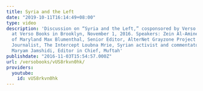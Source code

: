 ```yaml
---
title: Syria and the Left
date: "2019-10-11T16:14:49+08:00"
type: video
description: 'Discussion on “Syria and the Left,” cosponsored by Verso Books and Muftah,
  at Verso Books in Brooklyn, November 1, 2016. Speakers: Zein Al-Amine, University
  of Maryland Max Blumenthal, Senior Editor, AlterNet Grayzone Project Murtaza Hussein,
  Journalist, The Intercept Loubna Mrie, Syrian activist and commentator Moderator:
  Maryam Jamshidi, Editor in Chief, Muftah'
publishdate: "2016-11-03T15:54:57.000Z"
url: /versobooks/vUS8rkvn0hk/
providers:
  youtube:
    id: vUS8rkvn0hk
---
```

